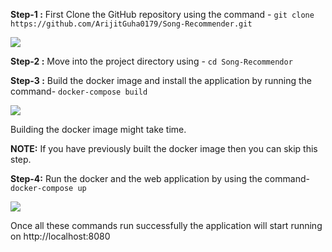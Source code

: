 **Step-1 :** First Clone the GitHub repository using the command - 
```git clone https://github.com/ArijitGuha0179/Song-Recommender.git```

![](./images/archi_1.png)

**Step-2 :** Move into the project directory using -
```cd Song-Recommendor```

**Step-3 :** Build the docker image and install the application by running the command-
```docker-compose build```

![](./images/archi_2.png)

Building the docker image might take time.

**NOTE:** If you have previously built the docker image then you can skip this step.

**Step-4:** Run the docker and the web application by using the command-
```docker-compose up```

![](./images/archi_3.png)

Once all these commands run successfully the application will start running on
http://localhost:8080